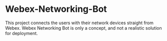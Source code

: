 # Webex-Networking-Bot
This project connects the users with their network devices straight from Webex. Webex Networking Bot is only a concept, and not a realistic solution for deployment.
